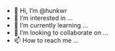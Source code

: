 - 👋 Hi, I’m @hunkwr
- 👀 I’m interested in ...
- 🌱 I’m currently learning ...
- 💞️ I’m looking to collaborate on ...
- 📫 How to reach me ...

<!---
hunkwr/hunkwr is a ✨ special ✨ repository because its `README.md` (this file) appears on your GitHub profile.
You can click the Preview link to take a look at your changes.
--->
